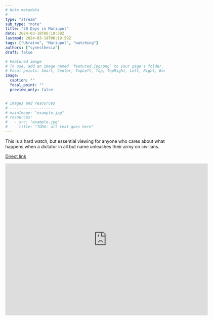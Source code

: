 ```yaml
---
# Note metadata
# -------------
type: "stream"
sub_type: "note"
title: "20 Days in Mariupol"
date: 2024-03-18T06:19:59Z
lastmod: 2024-03-18T06:19:59Z
tags: ["Ukraine", "Mariupol", "watching"]
authors: ["synesthesia"]
draft: false

# Featured image
# To use, add an image named `featured.jpg/png` to your page's folder.
# Focal points: Smart, Center, TopLeft, Top, TopRight, Left, Right, BottomLeft, Bottom, BottomRight.
image:
  caption: ""
  focal_point: ""
  preview_only: false


# Images and resources
# --------------------
# mainImage: "example.jpg"
# resources:
#   - src: "example.jpg"
#     title: "TODO: alt text goes here"
---
```

This is a hard watch, but essential viewing for anyone who cares about what happens when a dictator in all but name unleashes their army on civilians.

[Direct link](https://archive.org/details/youtube-gvAyykRvPBo)

<iframe src="https://archive.org/embed/youtube-gvAyykRvPBo" width="640" height="480" frameborder="0" webkitallowfullscreen="true" mozallowfullscreen="true" allowfullscreen title="20 Days in Mariupol"></iframe>
